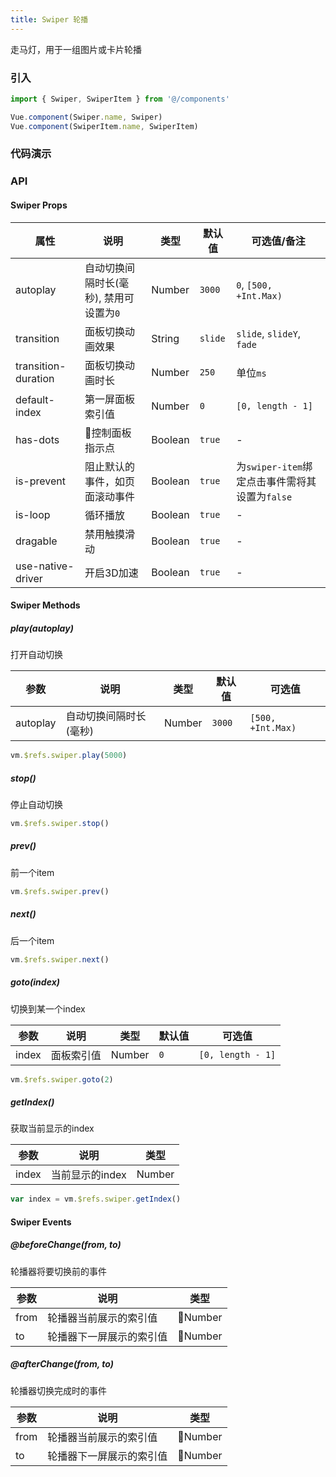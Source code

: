 ```yaml
---
title: Swiper 轮播
---
```


走马灯，用于一组图片或卡片轮播

### 引入

```javascript
import { Swiper, SwiperItem } from '@/components'

Vue.component(Swiper.name, Swiper)
Vue.component(SwiperItem.name, SwiperItem)
```

### 代码演示
<!-- DEMO -->

### API

#### Swiper Props

|属性|说明|类型|默认值|可选值/备注|
|---|---|---|---|---|
|autoplay|自动切换间隔时长(毫秒), 禁用可设置为`0`|Number|`3000`|`0`, `[500, +Int.Max)`|
|transition|面板切换动画效果|String|`slide`|`slide`, `slideY`, `fade`|
|transition-duration|面板切换动画时长|Number|`250`|单位`ms`|
|default-index|第一屏面板索引值|Number|`0`|`[0, length - 1]`|
|has-dots|控制面板指示点|Boolean|`true`|-|
|is-prevent|阻止默认的事件，如页面滚动事件|Boolean|`true`|为`swiper-item`绑定点击事件需将其设置为`false`|
|is-loop|循环播放|Boolean|`true`|-|
|dragable|禁用触摸滑动|Boolean|`true`|-|
|use-native-driver|开启3D加速|Boolean|`true`|-|

#### Swiper Methods

##### play(autoplay)
打开自动切换

|参数|说明|类型|默认值|可选值|
|---|---|---|---|---|
|autoplay|自动切换间隔时长(毫秒)|Number|`3000`|`[500, +Int.Max)`|

```js
vm.$refs.swiper.play(5000)
```

##### stop()
停止自动切换

```js
vm.$refs.swiper.stop()
```

##### prev()
前一个item

```js
vm.$refs.swiper.prev()
```

##### next()
后一个item

```js
vm.$refs.swiper.next()
```

##### goto(index)
切换到某一个index

|参数|说明|类型|默认值|可选值|
|---|---|---|---|---|
|index|面板索引值|Number|`0`|`[0, length - 1]`|
```js
vm.$refs.swiper.goto(2)
```

##### getIndex()
获取当前显示的index

|参数|说明|类型|
|---|---|---|
|index|当前显示的index|Number|

```js
var index = vm.$refs.swiper.getIndex()
```

#### Swiper Events
##### @beforeChange(from, to)
轮播器将要切换前的事件

|参数 | 说明 | 类型 |
|----|-----|------|
| from     | 轮播器当前展示的索引值 | Number          |
| to     | 轮播器下一屏展示的索引值 | Number          |

##### @afterChange(from, to)
轮播器切换完成时的事件

|参数 | 说明 | 类型 |
|----|-----|------|
| from     | 轮播器当前展示的索引值 | Number          |
| to     | 轮播器下一屏展示的索引值 | Number          |
